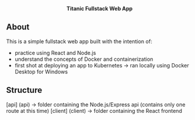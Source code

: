 <p align="center">
  <strong>Titanic Fullstack Web App</strong>
</p>

## About

This is a simple fullstack web app built with the intention of:

- practice using React and Node.js 
- understand the concepts of Docker and containerization
- first shot at deploying an app to Kubernetes -> ran locally using Docker Desktop for Windows

## Structure

[api] (api) -> folder containing the Node.js/Express api (contains only one route at this time)
[client] (client) -> folder containing the React frontend